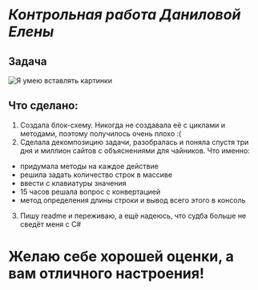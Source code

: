 # *Контрольная работа Даниловой Елены*
## Задача
![Я умею вставлять картинки](https://gbcdn.mrgcdn.ru/uploads/asset/3699309/attachment/7ddba9ad1f1c3d9b9f681c5fe93ee91f.png)

## Что сделано:
1. Создала блок-схему. Никогда не создавала её с циклами и методами, поэтому получилось очень плохо :(
2. Сделала декомпозицию задачи, разобралась и поняла спустя три дня и миллион сайтов с объяснениями для чайников. Что именно:
* придумала методы на каждое действие
* решила задать количество строк в массиве
* ввести с клавиатуры значения
* 15 часов решала вопрос с конвертацией
* метод определения длины строки и вывод всего этого в консоль
3. Пишу readme и переживаю, а ещё надеюсь, что судба больше не сведёт меня с C#

# Желаю себе хорошей оценки, а вам отличного настроения!